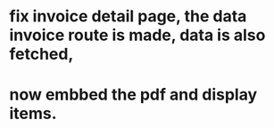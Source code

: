 # fix invoice detail page, the data invoice route is made, data is also fetched,
# now embbed the pdf and display items.